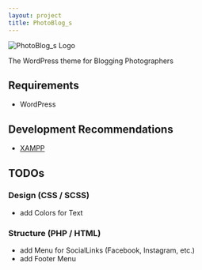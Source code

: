 ```yaml
---
layout: project
title: PhotoBlog_s
---
```


![PhotoBlog_s Logo](https://i.imgur.com/23yAvFQ.png)

The WordPress theme for Blogging Photographers

## Requirements
- WordPress

## Development Recommendations
- [XAMPP](https://www.apachefriends.org)

## TODOs
### Design (CSS / SCSS)
- add Colors for Text 

### Structure (PHP / HTML)
- add Menu for SocialLinks (Facebook, Instagram, etc.)
- add Footer Menu
